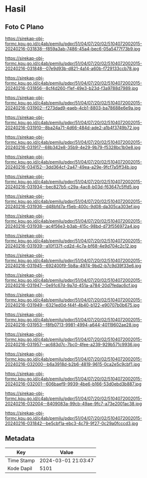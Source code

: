 # Hasil

## Foto C Plano

https://sirekap-obj-formc.kpu.go.id/c4ab/pemilu/pdpr/51/04/07/20/02/5104072002015-20240216-031838--f859a3ab-7486-45a4-bec6-05a5477f73b9.jpg

https://sirekap-obj-formc.kpu.go.id/c4ab/pemilu/pdpr/51/04/07/20/02/5104072002015-20240216-031848--07e9d93b-d821-4a14-a60b-f729133ccb78.jpg

https://sirekap-obj-formc.kpu.go.id/c4ab/pemilu/pdpr/51/04/07/20/02/5104072002015-20240216-031856--8cf4d260-f1ef-49e3-b23d-f3a9788d7989.jpg

https://sirekap-obj-formc.kpu.go.id/c4ab/pemilu/pdpr/51/04/07/20/02/5104072002015-20240216-031902--f273dad9-eaeb-4cb1-8803-ba78688e6e9a.jpg

https://sirekap-obj-formc.kpu.go.id/c4ab/pemilu/pdpr/51/04/07/20/02/5104072002015-20240216-031910--8ba24a71-4d66-484d-ade2-a1b4f3749b72.jpg

https://sirekap-obj-formc.kpu.go.id/c4ab/pemilu/pdpr/51/04/07/20/02/5104072002015-20240216-031917--68b342e8-35b9-4e29-9b79-f5328bc1b0e8.jpg

https://sirekap-obj-formc.kpu.go.id/c4ab/pemilu/pdpr/51/04/07/20/02/5104072002015-20240216-034152--3dd364cf-2a47-49ea-a29e-9fcf7a5ff34b.jpg

https://sirekap-obj-formc.kpu.go.id/c4ab/pemilu/pdpr/51/04/07/20/02/5104072002015-20240216-031934--bec827b5-c29a-4ac8-b03d-f63647c5ffd5.jpg

https://sirekap-obj-formc.kpu.go.id/c4ab/pemilu/pdpr/51/04/07/20/02/5104072002015-20240216-031936--d48bfd7a-f5eb-400c-9d08-da305ca303ef.jpg

https://sirekap-obj-formc.kpu.go.id/c4ab/pemilu/pdpr/51/04/07/20/02/5104072002015-20240216-031938--ac4f56e3-b3ab-415c-98bd-d73f556972a4.jpg

https://sirekap-obj-formc.kpu.go.id/c4ab/pemilu/pdpr/51/04/07/20/02/5104072002015-20240216-031939--a10f137f-cd2d-4c7a-bf68-4e9d704c2c12.jpg

https://sirekap-obj-formc.kpu.go.id/c4ab/pemilu/pdpr/51/04/07/20/02/5104072002015-20240216-031945--692400f9-5b8a-4974-9bd2-b7c9d39f33e6.jpg

https://sirekap-obj-formc.kpu.go.id/c4ab/pemilu/pdpr/51/04/07/20/02/5104072002015-20240216-031947--0e91c67d-9a7d-451a-a784-20d7fedac6cf.jpg

https://sirekap-obj-formc.kpu.go.id/c4ab/pemilu/pdpr/51/04/07/20/02/5104072002015-20240216-031949--6321ed0d-f44f-4b40-b122-e90707b0b675.jpg

https://sirekap-obj-formc.kpu.go.id/c4ab/pemilu/pdpr/51/04/07/20/02/5104072002015-20240216-031953--f8fb0713-9981-4994-a644-40119602ae28.jpg

https://sirekap-obj-formc.kpu.go.id/c4ab/pemilu/pdpr/51/04/07/20/02/5104072002015-20240216-031957--ac683d7c-7bc0-4fee-a239-929b571c9936.jpg

https://sirekap-obj-formc.kpu.go.id/c4ab/pemilu/pdpr/51/04/07/20/02/5104072002015-20240216-032000--b6a3918d-b2b6-4819-9615-0ca2e5c9cbf1.jpg

https://sirekap-obj-formc.kpu.go.id/c4ab/pemilu/pdpr/51/04/07/20/02/5104072002015-20240216-032001--606baef9-9939-4be6-b166-53d0ebd3b887.jpg

https://sirekap-obj-formc.kpu.go.id/c4ab/pemilu/pdpr/51/04/07/20/02/5104072002015-20240216-032004--8409083a-99cb-49ae-9fc7-a73e2001ac38.jpg

https://sirekap-obj-formc.kpu.go.id/c4ab/pemilu/pdpr/51/04/07/20/02/5104072002015-20240216-031842--be5cbf1a-ebc3-4c79-9f27-0c29a0fcccd3.jpg


## Metadata

| Key        | Value               |
| ---------- | ------------------- |
| Time Stamp | 2024-03-01 21:03:47 |
| Kode Dapil | 5101                |



